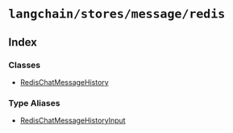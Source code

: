 `langchain/stores/message/redis`
================================

Index[](#index "Direct link to Index")
---------------------------------------

### Classes[](#classes "Direct link to Classes")

*   [RedisChatMessageHistory](/docs/api/stores_message_redis/classes/RedisChatMessageHistory)

### Type Aliases[](#type-aliases "Direct link to Type Aliases")

*   [RedisChatMessageHistoryInput](/docs/api/stores_message_redis/types/RedisChatMessageHistoryInput)